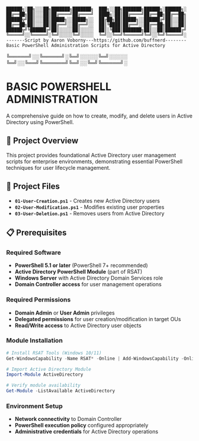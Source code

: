 ```
██████╗░██╗░░░██╗███████╗███████╗  ███╗░░██╗███████╗██████╗░██████╗░
██╔══██╗██║░░░██║██╔════╝██╔════╝  ████╗░██║██╔════╝██╔══██╗██╔══██╗
██████╦╝██║░░░██║█████╗░░█████╗░░  ██╔██╗██║█████╗░░██████╔╝██║░░██║
██╔══██╗██║░░░██║██╔══╝░░██╔══╝░░  ██║╚████║██╔══╝░░██╔══██╗██║░░██║
██████╦╝╚██████╔╝██║░░░░░██║░░░░░  ██║░╚███║███████╗██║░░██║██████╔╝
╚═════╝░░╚═════╝░╚═╝░░░░░╚═╝░░░░░  ╚═╝░░╚══╝╚══════╝╚═╝░░╚═╝╚═════╝░
-------Script by Aaron Voborny---https://github.com/buffnerd--------
Basic PowerShell Administration Scripts for Active Directory
```
╚═════╝░░╚═════╝░╚═╝░░░░░╚═╝░░░░░  ╚═╝░░╚══╝╚══════╝╚═╝░░╚═╝╚═════╝░

# BASIC POWERSHELL ADMINISTRATION

A comprehensive guide on how to create, modify, and delete users in Active Directory using PowerShell.

## 🎯 Project Overview

This project provides foundational Active Directory user management scripts for enterprise environments, demonstrating essential PowerShell techniques for user lifecycle management.

## 📁 Project Files

- **`01-User-Creation.ps1`** - Creates new Active Directory users
- **`02-User-Modification.ps1`** - Modifies existing user properties
- **`03-User-Deletion.ps1`** - Removes users from Active Directory

## 📋 Prerequisites

### **Required Software**
- **PowerShell 5.1 or later** (PowerShell 7+ recommended)
- **Active Directory PowerShell Module** (part of RSAT)
- **Windows Server** with Active Directory Domain Services role
- **Domain Controller access** for user management operations

### **Required Permissions**
- **Domain Admin** or **User Admin** privileges
- **Delegated permissions** for user creation/modification in target OUs
- **Read/Write access** to Active Directory user objects

### **Module Installation**
```powershell
# Install RSAT Tools (Windows 10/11)
Get-WindowsCapability -Name RSAT* -Online | Add-WindowsCapability -Online

# Import Active Directory Module
Import-Module ActiveDirectory

# Verify module availability
Get-Module -ListAvailable ActiveDirectory
```

### **Environment Setup**
- **Network connectivity** to Domain Controller
- **PowerShell execution policy** configured appropriately
- **Administrative credentials** for Active Directory operations